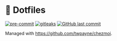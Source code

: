 # 🏡 Dotfiles

[![pre-commit](https://img.shields.io/badge/pre--commit-enabled-brightgreen?logo=pre-commit&logoColor=white&style=for-the-badge)](https://github.com/pre-commit/pre-commit)
[![gitleaks](https://img.shields.io/badge/gitleaks-enabled-brightgreen?style=for-the-badge)](https://github.com/zricethezav/gitleaks)
[![GitHub last commit](https://img.shields.io/github/last-commit/hbokh/dotfiles?style=for-the-badge)](https://github.com/hbokh/dotfiles)

Managed with <https://github.com/twpayne/chezmoi>.
